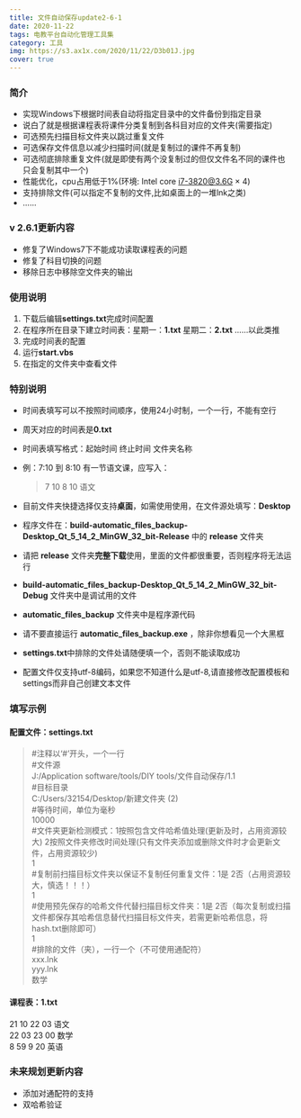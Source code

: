 ```yaml
---
title: 文件自动保存update2-6-1
date: 2020-11-22
tags: 电教平台自动化管理工具集
category: 工具
img: https://s3.ax1x.com/2020/11/22/D3b01J.jpg
cover: true
---
```

### 简介  
+ 实现Windows下根据时间表自动将指定目录中的文件备份到指定目录
+ 说白了就是根据课程表将课件分类复制到各科目对应的文件夹(需要指定)
+ 可选预先扫描目标文件夹以跳过重复文件
+ 可选保存文件信息以减少扫描时间(就是复制过的课件不再复制)
+ 可选彻底排除重复文件(就是即使有两个没复制过的但仅文件名不同的课件也只会复制其中一个)
+ 性能优化，cpu占用低于1%(环境: Intel core i7-3820@3.6G × 4)
+ 支持排除文件(可以指定不复制的文件,比如桌面上的一堆lnk之类)
+ ......

### v 2.6.1更新内容
+ 修复了Windows7下不能成功读取课程表的问题
+ 修复了科目切换的问题
+ 移除日志中移除空文件夹的输出

### 使用说明
1. 下载后编辑**settings.txt**完成时间配置
2. 在程序所在目录下建立时间表：星期一：**1.txt** 星期二：**2.txt** ……以此类推
3. 完成时间表的配置
4. 运行**start.vbs**
5. 在指定的文件夹中查看文件

### 特别说明
+ 时间表填写可以不按照时间顺序，使用24小时制，一个一行，不能有空行
+ 周天对应的时间表是**0.txt**
+ 时间表填写格式：起始时间 终止时间 文件夹名称
+ 例：7:10 到 8:10 有一节语文课，应写入：
    >7
    >10
    >8
    >10
    >语文
 
+ 目前文件夹快捷选择仅支持**桌面**，如需使用使用，在文件源处填写：**Desktop**
+ 程序文件在：**build-automatic_files_backup-Desktop_Qt_5_14_2_MinGW_32_bit-Release** 中的 **release** 文件夹
+ 请把 **release** 文件夹**完整下载**使用，里面的文件都很重要，否则程序将无法运行
+ **build-automatic_files_backup-Desktop_Qt_5_14_2_MinGW_32_bit-Debug** 文件夹中是调试用的文件
+ **automatic_files_backup** 文件夹中是程序源代码
+ 请不要直接运行 **automatic_files_backup.exe** ，除非你想看见一个大黑框
+ **settings.txt**中排除的文件处请随便填一个，否则不能读取成功
+ 配置文件仅支持utf-8编码，如果您不知道什么是utf-8,请直接修改配置模板和settings而非自己创建文本文件

### 填写示例

#### 配置文件：settings.txt
>#注释以‘#’开头，一个一行  
>#文件源  
>J:/Application software/tools/DIY tools/文件自动保存/1.1  
>#目标目录  
>C:/Users/32154/Desktop/新建文件夹 (2)  
>#等待时间，单位为毫秒  
>10000  
>#文件夹更新检测模式：1按照包含文件哈希值处理(更新及时，占用资源较大) 2按照文件夹修改时间处理(只有文件夹添加或删除文件时才会更新文件，占用资源较少)  
>1  
>#复制前扫描目标文件夹以保证不复制任何重复文件：1是  2否（占用资源较大，慎选！！！）  
>1  
>#使用预先保存的哈希文件代替扫描目标文件夹：1是  2否（每次复制或扫描文件都保存其哈希信息替代扫描目标文件夹，若需更新哈希信息，将hash.txt删除即可）  
>1  
>#排除的文件（夹），一行一个（不可使用通配符）  
>xxx.lnk  
>yyy.lnk  
>数学  

#### 课程表：1.txt
21
10
22
03
语文  
22
03
23
00
数学  
8
59
9
20
英语

### 未来规划更新内容
+ 添加对通配符的支持
+ 双哈希验证